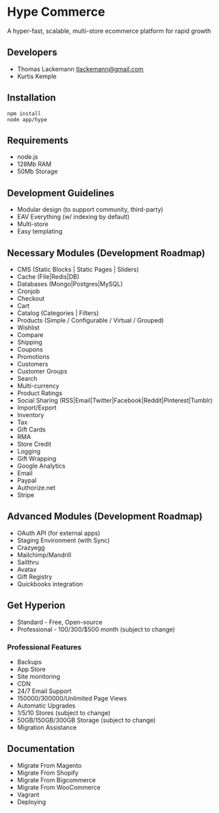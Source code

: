 # Hype Commerce
A hyper-fast, scalable, multi-store ecommerce platform for rapid growth

## Developers
* Thomas Lackemann <tlackemann@gmail.com>
* Kurtis Kemple

## Installation
```
npm install
node app/hype
```

## Requirements
* node.js
* 128Mb RAM
* 50Mb Storage

## Development Guidelines
* Modular design (to support community, third-party)
* EAV Everything (w/ indexing by default)
* Multi-store
* Easy templating

## Necessary Modules (Development Roadmap)
* CMS (Static Blocks | Static Pages | Sliders)
* Cache (File|Redis|DB)
* Databases (Mongo|Postgres|MySQL)
* Cronjob
* Checkout
* Cart
* Catalog (Categories | Filters)
* Products (Simple / Configurable / Virtual / Grouped)
* Wishlist
* Compare
* Shipping
* Coupons
* Promotions
* Customers
* Customer Groups
* Search
* Multi-currency
* Product Ratings
* Social Sharing (RSS|Email|Twitter|Facebook|Reddit|Pinterest|Tumblr)
* Import/Export
* Inventory
* Tax
* Gift Cards
* RMA
* Store Credit
* Logging
* Gift Wrapping
* Google Analytics
* Email
* Paypal
* Authorize.net
* Stripe

## Advanced Modules (Development Roadmap)
* OAuth API (for external apps)
* Staging Environment (with Sync)
* Crazyegg
* Mailchimp/Mandrill
* Sailthru
* Avatax
* Gift Registry
* Quickbooks integration

## Get Hyperion
* Standard - Free, Open-source
* Professional - $100/$300/$500 month (subject to change)

### Professional Features
* Backups
* App Store
* Site monitoring
* CDN
* 24/7 Email Support
* 150000/300000/Unlimited Page Views
* Automatic Upgrades
* 1/5/10 Stores (subject to change)
* 50GB/150GB/300GB Storage (subject to change)
* Migration Assistance

## Documentation
* Migrate From Magento
* Migrate From Shopify
* Migrate From Bigcommerce
* Migrate From WooCommerce
* Vagrant
* Deploying